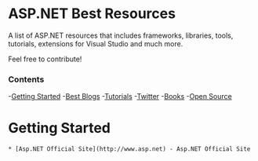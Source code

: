 # ASP.NET Best Resources

A list of ASP.NET resources that includes frameworks, libraries, tools, tutorials, extensions for Visual Studio and much more.

Feel free to contribute!

### Contents
-[Getting Started](#getting-started)
-[Best Blogs](#best-blogs)
-[Tutorials](#tutorials)
-[Twitter](#twitter)
-[Books](#books)
-[Open Source](#open-source)

# Getting Started
	* [Asp.NET Official Site](http://www.asp.net) - Asp.NET Official Site